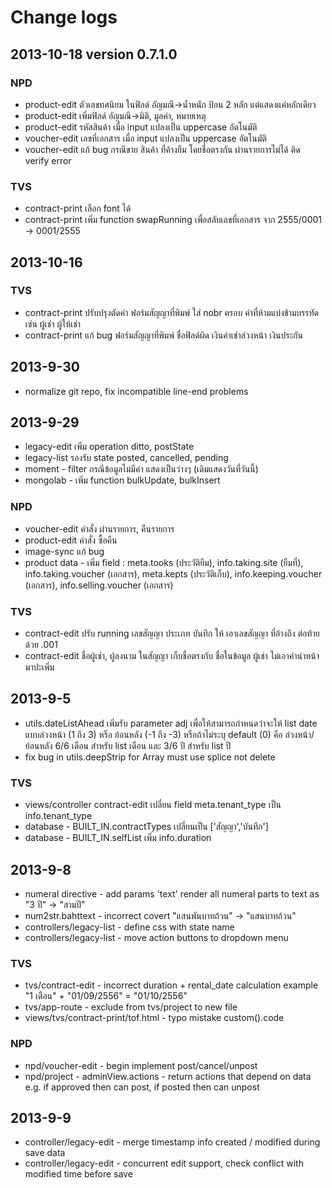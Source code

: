 Change logs
===========

## 2013-10-18 version 0.7.1.0
### NPD
* product-edit ตัวเลขทศนิยม ในฟิลด์ อัญมณี->น้ำหนัก ป้อน 2 หลัก แต่แสดงแค่หลักเดียว
* product-edit เพิ่มฟิลด์ อัญมณี->มิติ, มูลค่า, หมายเหตุ
* product-edit รหัสสินค้า เมื่อ input แปลงเป็น uppercase อัตโนมัติ
* voucher-edit เลขที่เอกสาร เมื่อ input แปลงเป็น uppercase อัตโนมัติ
* voucher-edit แก้ bug กรณีขาย สินค้า ที่ค้างยืม โดยชื่อตรงกัน ผ่านรายการไม่ได้ ติด verify error

### TVS
* contract-print เลือก font ได้
* contract-print เพิ่ม function swapRunning เพื่อสลับเลขที่เอกสาร จาก 2555/0001 -> 0001/2555

## 2013-10-16
### TVS
* contract-print ปรับปรุงตัดคำ ฟอร์มสัญญาที่พิมพ์ ใส่ nobr ครอบ คำที่ห้ามแบ่งข้ามบรรทัด เช่น ผู้เช่า ผู้ให้เช่า
* contract-print แก้ bug ฟอร์มสัญญาที่พิมพ์ ชื่อฟิลด์ผิด เงินค่าเช่าล่วงหน้า เงินประกัน 

## 2013-9-30
* normalize git repo, fix incompatible line-end problems

## 2013-9-29
* legacy-edit เพิ่ม operation ditto, postState
* legacy-list รองรับ state posted, cancelled, pending
* moment - filter กรณีข้อมูลไม่มีค่า แสดงเป็นว่างๆ (เดิมแสดงวันที่วันนี้)
* mongolab - เพิ่ม function bulkUpdate, bulkInsert

### NPD
* voucher-edit คำสั่ง ผ่านรายการ, คืนรายการ
* product-edit คำสั่ง ซื้อคืน
* image-sync แก้ bug
* product data - เพิ่ม field : meta.tooks (ประวัติยืม), info.taking.site (ยืมที่), info.taking.voucher (เอกสาร), meta.kepts (ประวัติเก็บ), info.keeping.voucher (เอกสาร), info.selling.voucher (เอกสาร)

### TVS
* contract-edit ปรับ running เลขสัญญา ประเภท บันทึก ให้ เอาเลขสัญญา ที่อ้างถึง ต่อท้ายด้วย .001
* contract-edit ชื่อผู้เช่า, ผู้ลงนาม ในสัญญา เก็บชื่อตรงกับ ชื่อในข้อมูล ผู้เช่า ไม่เอาคำนำหน้า มาปะเพิ่ม

## 2013-9-5
* utils.dateListAhead เพิ่มรับ parameter adj เพื่อให้สามารถกำหนดว่าจะให้ list date แบบล่วงหน้า (1 ถึง 3) หรือ ย้อนหลัง (-1 ถึง -3)
หรือถ้าไม่ระบุ default (0) คือ ล่วงหน้า/ย้อนหลัง 6/6 เดือน สำหรับ list เดือน และ 3/6 ปี สำหรับ list ปี 
* fix bug in utils.deepStrip for Array must use splice not delete

### TVS
* views/controller contract-edit เปลี่ยน field meta.tenant_type เป็น info.tenant_type
* database - BUILT_IN.contractTypes เปลี่ยนเป็น ['สัญญา','บันทึก']
* database - BUILT_IN.selfList เพิ่ม info.duration

## 2013-9-8
* numeral directive - add params 'text' render all numeral parts to text as "3 ปี" -> "สามปี"
* num2str.bahttext - incorrect covert "แสนพันบาทถ้วน" -> "แสนบาทถ้วน"
* controllers/legacy-list - define  css with state name
* controllers/legacy-list - move action buttons to dropdown menu

### TVS
* tvs/contract-edit - incorrect duration + rental_date calculation example "1 เดือน" + "01/09/2556" = "01/10/2556"
* tvs/app-route - exclude from tvs/project to new file
* views/tvs/contract-print/tof.html - typo mistake custom().code

### NPD
* npd/voucher-edit - begin implement post/cancel/unpost
* npd/project - adminView.actions - return actions that depend on data e.g. if approved then can post, if posted then can unpost

## 2013-9-9
* controller/legacy-edit - merge timestamp info created / modified during save data
* controller/legacy-edit - concurrent edit support, check conflict with modified time before save
